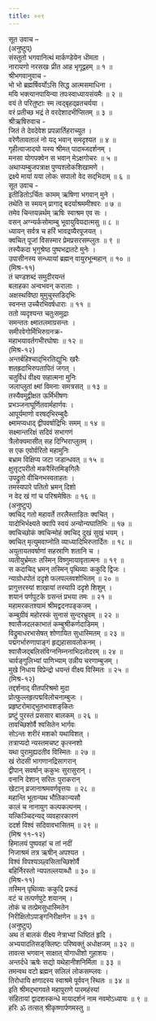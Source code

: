 ```yaml
---
title: ००९
---
```

सूत उवाच –  
(अनुष्टुप्)  
संस्तुतो भगवानित्थं मार्कण्डेयेन धीमता ।  
नारायणो नरसखः प्रीत आह भृगूद्वहम् ॥ १ ॥  
श्रीभगवानुवाच -  
भो भो ब्रह्मर्षिवर्योऽसि सिद्ध आत्मसमाधिना ।  
मयि भक्त्यानपायिन्या तपःस्वाध्यायसंयमैः ॥ २ ॥  
वयं ते परितुष्टाः स्म त्वद्‌बृहद्‌व्रतचर्यया ।  
वरं प्रतीच्छ भद्रं ते वरदेशादभीप्सितम् ॥ ३ ॥  
श्रीऋषिरुवाच -  
जितं ते देवदेवेश प्रपन्नार्तिहराच्युत ।  
वरेणैतावतालं नो यद्‌ भवान् समदृश्यत ॥ ४ ॥  
गृहीत्वाजादयो यस्य श्रीमत् पादाब्जदर्शनम् ।  
मनसा योगपक्वेन स भवान् मेऽक्षगोचरः ॥ ५ ॥  
अथाप्यम्बुजपत्राक्ष पुण्यश्लोकशिखामणे ।  
द्रक्ष्ये मायां यया लोकः सपालो वेद सद्‌भिदाम् ॥ ६ ॥  
सूत उवाच -  
इतीडितोऽर्चितः कामम् ऋषिणा भगवान् मुने ।  
तथेति स स्मयन् प्रागाद् बदर्याश्रममीश्वरः ॥ ७ ॥  
तमेव चिन्तयन्नर्थम् ऋषिः स्वाश्रम एव सः ।  
वसन् अग्न्यर्कसोमाम्बु भूवायुवियदात्मसु ॥ ८ ॥  
ध्यायन् सर्वत्र च हरिं भावद्रव्यैरपूजयत् ।  
क्वचित् पूजां विसस्मार प्रेमप्रसरसम्प्लुतः ॥ ९ ॥  
तस्यैकदा भृगुश्रेष्ठ पुष्पभद्रातटे मुनेः ।  
उपासीनस्य सन्ध्यायां ब्रह्मन् वायुरभून्महान् ॥ १० ॥  
(मिश्र-११)  
तं चण्डशब्दं समुदीरयन्तं  
बलाहका अन्वभवन् करालाः ।  
अक्षस्थविष्ठा मुमुचुस्तडिद्‌भिः  
स्वनन्त उच्चैरभिवर्षधाराः ॥ ११ ॥  
ततो व्यदृश्यन्त चतुःसमुद्राः  
समन्ततः क्ष्मातलमाग्रसन्तः ।  
समीरवेगोर्मिभिरुग्रनक्र-  
महाभयावर्तगभीरघोषाः ॥ १२ ॥  
(मिश्र-१२)  
अन्तर्बहिश्चाद्‌भिरतिद्युभिः खरैः  
शतह्रदाभिरुपतापितं जगत् ।  
चतुर्विधं वीक्ष्य सहात्मना मुनिः  
जलाप्लुतां क्ष्मां विमनाः समत्रसत् ॥ १३ ॥  
तस्यैवमुद्वीक्षत ऊर्मिभीषणः  
प्रभञ्जनाघूर्णितवार्महार्णवः ।  
आपूर्यमाणो वरषद्‌भिरम्बुदैः  
क्ष्मामप्यधाद् द्वीपवर्षाद्रिभिः समम् ॥ १४ ॥  
सक्ष्मान्तरिक्षं सदिवं सभागणं  
त्रैलोक्यमासीत् सह दिग्भिराप्लुतम् ।  
स एक एवोर्वरितो महामुनिः  
बभ्राम विक्षिप्य जटा जडान्धवत् ॥ १५ ॥  
क्षुत्तृट्परीतो मकरैस्तिमिङ्‌गिलैः  
उपद्रुतो वीचिनभस्वताहतः ।  
तमस्यपारे पतितो भ्रमन् दिशो  
न वेद खं गां च परिश्रमेषितः ॥ १६ ॥  
(अनुष्टुप्)  
क्वचिद् गतो महावर्ते तरलैस्ताडितः क्वचित् ।  
यादोभिर्भक्ष्यते क्वापि स्वयं अन्योन्यघातिभिः ॥ १७ ॥  
क्वचिच्छोकं क्वचिन्मोहं क्वचिद् दुखं सुखं भयम् ।  
क्वचित् मृत्युमवाप्नोति व्याध्यादिभिरुतार्दितः ॥ १८ ॥  
अयुतायतवर्षाणां सहस्राणि शतानि च ।  
व्यतीयुर्भ्रमतः तस्मिन् विष्णुमायावृतात्मनः ॥ १९ ॥  
स कदाचिद्‌ भ्रमन् तस्मिन् पृथिव्याः ककुदि द्विजः ।  
न्याग्रोधपोतं ददृशे फलपल्लवशोभितम् ॥ २० ॥  
प्रागुत्तरस्यां शाखायां तस्यापि ददृशे शिशुम् ।  
शयानं पर्णपुटके ग्रसन्तं प्रभया तमः ॥ २१ ॥  
महामरकतश्यामं श्रीमद्वदनपङ्‌कजम् ।  
कम्बुग्रीवं महोरस्कं सुनासं सुन्दरभ्रुवम् ॥ २२ ॥  
श्वासैजदलकाभातं कम्बुश्रीकर्णदाडिमम् ।  
विद्रुमाधरभासेषत् शोणायित सुधास्मितम् ॥ २३ ॥  
पद्मगर्भारुणापाङ्‌गं हृद्यहासावलोकनम् ।  
श्वासैजद्‌बलिसंविग्ननिम्ननाभिदलोदरम् ॥ २४ ॥  
चार्वङ्‌गुलिभ्यां पाणिभ्याम् उन्नीय चरणाम्बुजम् ।  
मुखे निधाय विप्रेन्द्रो धयन्तं वीक्ष्य विस्मितः ॥ २५ ॥  
(मिश्र-१२)  
तद्दर्शनाद् वीतपरिश्रमो मुदा  
प्रोत्फुल्लहृत्पद्मविलोचनाम्बुजः ।  
प्रहृष्टरोमाद्‌भुतभावशङ्‌कितः  
प्रष्टुं पुरस्तं प्रससार बालकम् ॥ २६ ॥  
तावच्छिशोर्वै श्वसितेन भार्गवः  
सोऽन्तः शरीरं मशको यथाविशत् ।  
तत्राप्यदो न्यस्तमचष्ट कृत्स्नशो  
यथा पुरामुह्यदतीव विस्मितः ॥ २७ ॥  
खं रोदसी भागणानद्रिसागरान्  
द्वीपान् सवर्षान् ककुभः सुरासुरान् ।  
वनानि देशान् सरितः पुराकरान्  
खेटान् व्रजानाश्रमवर्णवृत्तयः ॥ २८ ॥  
महान्ति भूतान्यथ भौतिकान्यसौ  
कालं च नानायुग कल्पकल्पनम् ।  
यत्किञ्चिदन्यद् व्यवहारकारणं  
ददर्श विश्वं सदिवावभासितम् ॥ २९ ॥  
(मिश्र ११-१२)  
हिमालयं पुष्पवहां च तां नदीं  
निजाश्रमं तत्र ऋषीन् अपश्यत ।  
विश्वं विपश्यञ्छ्वसिताच्छिशोर्वै  
बहिर्निरस्तो न्यपतल्लयाब्धौ ॥ ३० ॥  
(मिश्र-११)  
तस्मिन् पृथिव्याः ककुदि प्ररूढं  
वटं च तत्पर्णपुटे शयानम् ।  
तोकं च तत्प्रेमसुधास्मितेन  
निरीक्षितोऽपाङ्‌गनिरीक्षणेन ॥ ३१ ॥  
(अनुष्टुप्)  
अथ तं बालकं वीक्ष्य नेत्राभ्यां धिष्ठितं हृदि ।  
अभ्ययादतिसङ्‌क्लिष्टः परिष्वक्तुं अधोक्षजम् ॥ ३२ ॥  
तावत्स भगवान् साक्षात् योगाधीशो गुहाशयः ।  
अन्तर्दधे ऋषेः सद्यो यथेहानीशनिर्मिता ॥ ३३ ॥  
तमन्वथ वटो ब्रह्मन् सलिलं लोकसम्प्लवः ।  
तिरोधायि क्षणादस्य स्वाश्रमे पूर्ववन् स्थितः ॥ ३४ ॥  
इति श्रीमद्भागवते महापुराणे पारमहंस्यां  
संहितायां द्वादशस्कन्धे मायादर्शनं नाम नवमोऽध्यायः ॥ ९ ॥  
हरिः ॐ तत्सत् श्रीकृष्णार्पणमस्तु ॥